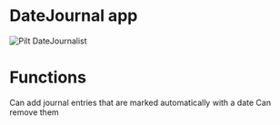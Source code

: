 # DateJournal app
![Pilt DateJournalist](https://i.imgur.com/BebEo8p.jpg)

# Functions

Can add journal entries that are marked automatically with a date
Can remove them
